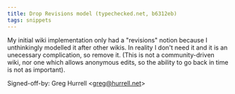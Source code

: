 ```yaml
---
title: Drop Revisions model (typechecked.net, b6312eb)
tags: snippets
---
```


My initial wiki implementation only had a "revisions" notion because I unthinkingly modelled it after other wikis. In reality I don't need it and it is an unecessary complication, so remove it. (This is not a community-driven wiki, nor one which allows anonymous edits, so the ability to go back in time is not as important).

Signed-off-by: Greg Hurrell &lt;greg@hurrell.net&gt;
